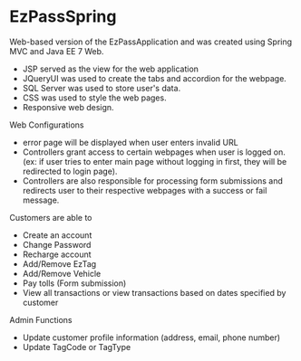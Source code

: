 # EzPassSpring
Web-based version of the EzPassApplication and was created using Spring MVC and Java EE 7 Web.

- JSP served as the view for the web application
- JQueryUI was used to create the tabs and accordion for the webpage.
- SQL Server was used to store user's data.
- CSS was used to style the web pages.
- Responsive web design.

Web Configurations
- error page will be displayed when user enters invalid URL
- Controllers grant access to certain webpages when user is logged on.
(ex: if user tries to enter main page without logging in first, they will be redirected to login page).
- Controllers are also responsible for processing form submissions and redirects user to their respective webpages with a success or fail message.


Customers are able to
- Create an account
- Change Password
- Recharge account
- Add/Remove EzTag
- Add/Remove Vehicle
- Pay tolls (Form submission)
- View all transactions or view transactions based on dates specified by customer

Admin Functions
- Update customer profile information (address, email, phone number) 
- Update TagCode or TagType
